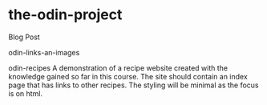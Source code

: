 # the-odin-project

Blog Post

odin-links-an-images

odin-recipes
    A demonstration of a recipe website created with the knowledge gained so far in this course. The site should contain an index page that has links to other recipes. The styling will be minimal as the focus is on html.